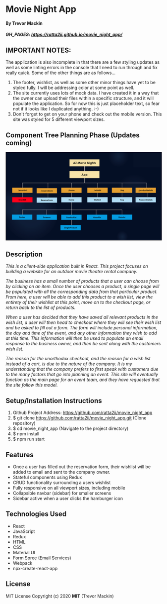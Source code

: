# **Movie Night App**
#### By Trevor Mackin   

##### GH_PAGES: https://ratta2ii.github.io/movie_night_app/



## IMPORTANT NOTES:

The application is also incomplete in that there are a few styling updates as well as some linting errors in the console that I need to run through and fix really quick. Some of the other things are as follows...
1. The footer, wishlist, as well as some other minor things have yet to be styled fully. I will be addressing color at some point as well.
2. The site currently uses lots of mock data. I have created it in a way that the owner can upload their files within a specific structure, and it will populate the application. So for now this is just placeholder text, so fear not if it looks like I duplicated anything. :-)
3. Don't forget to get on your phone and check out the mobile version. This site was styled for 5 different viewport sizes.


## **Component Tree Planning Phase (Updates coming)**

![ Screenshot of Project ](src/Assets/Images/projectStructure.png)


## **Description**

_This is a client-side application built in React. This project focuses on building a website for an outdoor movie theatre rental company._

_The business has a small number of products that a user can choose from by clicking on an item. Once the user chooses a product, a single page will be populated with all the corresponding data from that particular product. From here, a user will be able to add this product to a wish list, view the entirety of their wishlist at this point, move on to the checkout page, or return back to the list of products._

_When a user has decided that they have saved all relevant products in the wish list, a user will then head to checkout where they will see their wish list and be asked to fill out a form. The form will include personal information, the day and time of the event, and any other information they wish to add at this time. This information will then be used to populate an email response to the business owner, and then be sent along with the customers wish list._ 

_The reason for the unorthodox checkout, and the reason for a wish list instead of a cart, is due to the nature of the company. It is my understanding that the company prefers to first speak with customers due to the many factors that go into planning an event. This site will eventually function as the main page for an event team, and they have requested that the site follow this model._ 


##  **Setup/Installation Instructions**

1. Github Project Address: https://github.com/ratta2ii/movie_night_app
2. $ git clone https://github.com/ratta2ii/movie_night_app.git (Clone repository)
3. $ cd movie_night_app (Navigate to the project directory) 
4. $ npm install
5. $ npm run start



## **Features**

* Once a user has filled out the reservation form, their wishlist will be added to email and sent to the company owner.
* Stateful components using Redux
* CRUD functionality surrounding a users wishlist
* Fully responsive on all viewport sizes, including mobile
* Collapsible navbar (sidebar) for smaller screens
* Sidebar active when a user clicks the hamburger icon


## **Technologies Used**

* React
* JavaScript
* Redux
* HTML
* CSS
* Material UI
* Form Spree (Email Services)
* Webpack
* npx-create-react-app


## **License**

MIT License
Copyright (c) 2020 **MIT** (Trevor Mackin)


